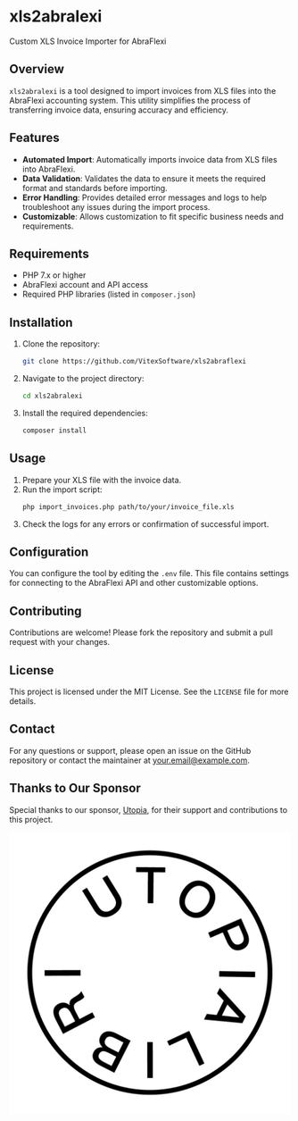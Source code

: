 # xls2abralexi

Custom XLS Invoice Importer for AbraFlexi

## Overview

`xls2abralexi` is a tool designed to import invoices from XLS files into the AbraFlexi accounting system. This utility simplifies the process of transferring invoice data, ensuring accuracy and efficiency.

## Features

- **Automated Import**: Automatically imports invoice data from XLS files into AbraFlexi.
- **Data Validation**: Validates the data to ensure it meets the required format and standards before importing.
- **Error Handling**: Provides detailed error messages and logs to help troubleshoot any issues during the import process.
- **Customizable**: Allows customization to fit specific business needs and requirements.

## Requirements

- PHP 7.x or higher
- AbraFlexi account and API access
- Required PHP libraries (listed in `composer.json`)

## Installation

1. Clone the repository:
    ```sh
    git clone https://github.com/VitexSoftware/xls2abraflexi
    ```
2. Navigate to the project directory:
    ```sh
    cd xls2abralexi
    ```
3. Install the required dependencies:
    ```sh
    composer install
    ```

## Usage

1. Prepare your XLS file with the invoice data.
2. Run the import script:
    ```sh
    php import_invoices.php path/to/your/invoice_file.xls
    ```
3. Check the logs for any errors or confirmation of successful import.

## Configuration

You can configure the tool by editing the `.env` file. This file contains settings for connecting to the AbraFlexi API and other customizable options.

## Contributing

Contributions are welcome! Please fork the repository and submit a pull request with your changes.

## License

This project is licensed under the MIT License. See the `LICENSE` file for more details.

## Contact

For any questions or support, please open an issue on the GitHub repository or contact the maintainer at your.email@example.com.

## Thanks to Our Sponsor

Special thanks to our sponsor, [Utopia](https://utopia.cz/), for their support and contributions to this project.

![Project Logo](utopialibri.svg)

